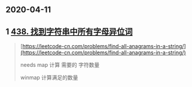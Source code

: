 ## 2020-04-11

## 1 [438. 找到字符串中所有字母异位词](https://leetcode-cn.com/problems/find-all-anagrams-in-a-string/)

> [https://leetcode-cn.com/problems/find-all-anagrams-in-a-string/](https://leetcode-cn.com/problems/find-all-anagrams-in-a-string/)
>
> needs  map 计算 需要的 字符数量
>
> winmap  计算满足的数量



